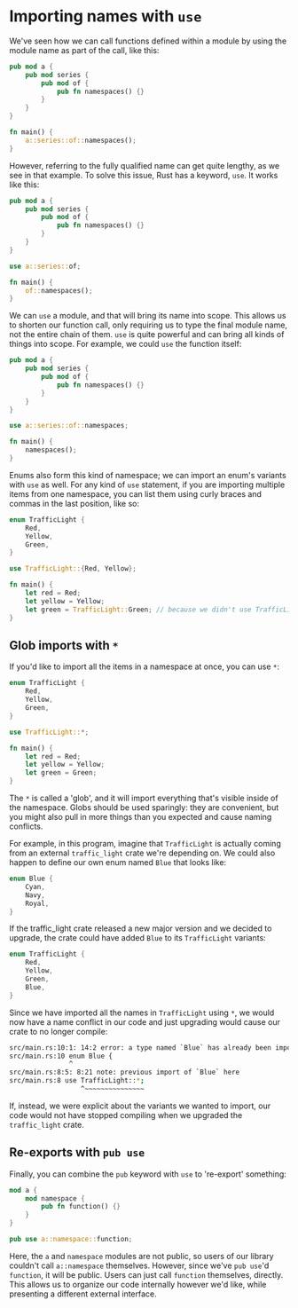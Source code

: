 # Importing names with `use`

We've seen how we can call functions defined within a module by using the
module name as part of the call, like this:

```rust
pub mod a {
    pub mod series {
        pub mod of {
            pub fn namespaces() {}
        }
    }
}

fn main() {
    a::series::of::namespaces();
}
```

However, referring to the fully qualified name can get quite lengthy, as we see
in that example. To solve this issue, Rust has a keyword, `use`. It works like
this:

```rust
pub mod a {
    pub mod series {
        pub mod of {
            pub fn namespaces() {}
        }
    }
}

use a::series::of;

fn main() {
    of::namespaces();
}
```

We can `use` a module, and that will bring its name into scope. This allows us
to shorten our function call, only requiring us to type the final module name,
not the entire chain of them. `use` is quite powerful and can bring all kinds
of things into scope. For example, we could `use` the function itself:

```rust
pub mod a {
    pub mod series {
        pub mod of {
            pub fn namespaces() {}
        }
    }
}

use a::series::of::namespaces;

fn main() {
    namespaces();
}
```

Enums also form this kind of namespace; we can import an enum's variants with
`use` as well. For any kind of `use` statement, if you are importing multiple
items from one namespace, you can list them using curly braces and commas in
the last position, like so:

```rust
enum TrafficLight {
    Red,
    Yellow,
    Green,
}

use TrafficLight::{Red, Yellow};

fn main() {
    let red = Red;
    let yellow = Yellow;
    let green = TrafficLight::Green; // because we didn't use TrafficLight::Green
}
```

## Glob imports with `*`

If you'd like to import all the items in a namespace at once, you can use `*`:

```rust
enum TrafficLight {
    Red,
    Yellow,
    Green,
}

use TrafficLight::*;

fn main() {
    let red = Red;
    let yellow = Yellow;
    let green = Green;
}
```

The `*` is called a 'glob', and it will import everything that's visible inside
of the namespace. Globs should be used sparingly: they are convenient, but you
might also pull in more things than you expected and cause naming conflicts.

For example, in this program, imagine that `TrafficLight` is actually coming
from an external `traffic_light` crate we're depending on. We could also happen
to define our own enum named `Blue` that looks like:

```rust
enum Blue {
    Cyan,
    Navy,
    Royal,
}
```

If the traffic_light crate released a new major version and we decided to
upgrade, the crate could have added `Blue` to its `TrafficLight` variants:

```rust
enum TrafficLight {
    Red,
    Yellow,
    Green,
    Blue,
}
```

Since we have imported all the names in `TrafficLight` using `*`, we would now
have a name conflict in our code and just upgrading would cause our crate to no
longer compile:

```bash
src/main.rs:10:1: 14:2 error: a type named `Blue` has already been imported in this module [E0255]
src/main.rs:10 enum Blue {
               ^
src/main.rs:8:5: 8:21 note: previous import of `Blue` here
src/main.rs:8 use TrafficLight::*;
                  ^~~~~~~~~~~~~~~~
```

If, instead, we were explicit about the variants we wanted to import, our code
would not have stopped compiling when we upgraded the `traffic_light` crate.

## Re-exports with `pub use`

Finally, you can combine the `pub` keyword with `use` to 're-export' something:

```rust
mod a {
    mod namespace {
        pub fn function() {}
    }
}

pub use a::namespace::function;
```

Here, the `a` and `namespace` modules are not public, so users of our library
couldn't call `a::namespace` themselves. However, since we've `pub use`'d
`function`, it will be public. Users can just call `function` themselves,
directly. This allows us to organize our code internally however we'd like,
while presenting a different external interface.
